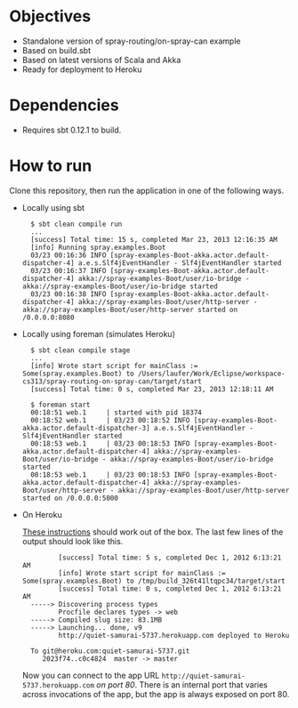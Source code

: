 # Objectives

- Standalone version of spray-routing/on-spray-can example
- Based on build.sbt
- Based on latest versions of Scala and Akka
- Ready for deployment to Heroku

# Dependencies

- Requires sbt 0.12.1 to build.

# How to run

Clone this repository, then run the application in one of the following ways.

- Locally using sbt

        $ sbt clean compile run
        ...
        [success] Total time: 15 s, completed Mar 23, 2013 12:16:35 AM
        [info] Running spray.examples.Boot
        03/23 00:16:36 INFO [spray-examples-Boot-akka.actor.default-dispatcher-4] a.e.s.Slf4jEventHandler - Slf4jEventHandler started
        03/23 00:16:37 INFO [spray-examples-Boot-akka.actor.default-dispatcher-4] akka://spray-examples-Boot/user/io-bridge - akka://spray-examples-Boot/user/io-bridge started
        03/23 00:16:38 INFO [spray-examples-Boot-akka.actor.default-dispatcher-4] akka://spray-examples-Boot/user/http-server - akka://spray-examples-Boot/user/http-server started on /0.0.0.0:8080

- Locally using foreman (simulates Heroku)

        $ sbt clean compile stage
        ...
        [info] Wrote start script for mainClass := Some(spray.examples.Boot) to /Users/laufer/Work/Eclipse/workspace-cs313/spray-routing-on-spray-can/target/start
        [success] Total time: 0 s, completed Mar 23, 2013 12:18:11 AM

        $ foreman start
        00:18:51 web.1     | started with pid 18374
        00:18:52 web.1     | 03/23 00:18:52 INFO [spray-examples-Boot-akka.actor.default-dispatcher-3] a.e.s.Slf4jEventHandler - Slf4jEventHandler started
        00:18:53 web.1     | 03/23 00:18:53 INFO [spray-examples-Boot-akka.actor.default-dispatcher-4] akka://spray-examples-Boot/user/io-bridge - akka://spray-examples-Boot/user/io-bridge started
        00:18:53 web.1     | 03/23 00:18:53 INFO [spray-examples-Boot-akka.actor.default-dispatcher-4] akka://spray-examples-Boot/user/http-server - akka://spray-examples-Boot/user/http-server started on /0.0.0.0:5000

- On Heroku

    [These instructions](http://devcenter.heroku.com/articles/scala#deploy_to_herokucedar) should
    work out of the box. The last few lines of the output should look like this.

               [success] Total time: 5 s, completed Dec 1, 2012 6:13:21 AM
               [info] Wrote start script for mainClass := Some(spray.examples.Boot) to /tmp/build_326t41ltqpc34/target/start
               [success] Total time: 0 s, completed Dec 1, 2012 6:13:21 AM
        -----> Discovering process types
               Procfile declares types -> web
        -----> Compiled slug size: 83.1MB
        -----> Launching... done, v9
               http://quiet-samurai-5737.herokuapp.com deployed to Heroku

        To git@heroku.com:quiet-samurai-5737.git
           2023f74..c0c4824  master -> master

    Now you can connect to the app URL `http://quiet-samurai-5737.herokuapp.com` *on port 80*.
    There is an internal port that varies across invocations of the app, but the app
    is always exposed on port 80.
